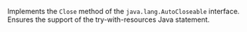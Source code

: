 
Implements the `Close` method of the `java.lang.AutoCloseable` interface. Ensures the support of the try-with-resources Java statement.
